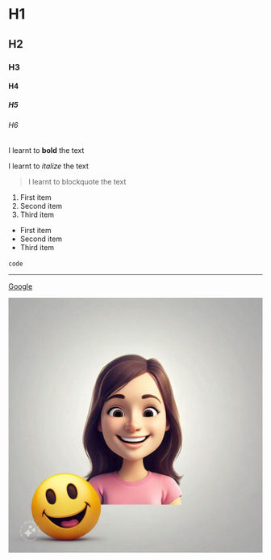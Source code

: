 # H1
## H2
### H3
#### H4
##### H5
###### H6

I learnt to **bold** the text<br />

I learnt to *italize* the text
> I learnt to blockquote the text
1. First item
2. Second item
3. Third item

- First item
- Second item
- Third item<br />

`code`

---

[Google](https://www.google.com)<br />

![Image](image.png)
